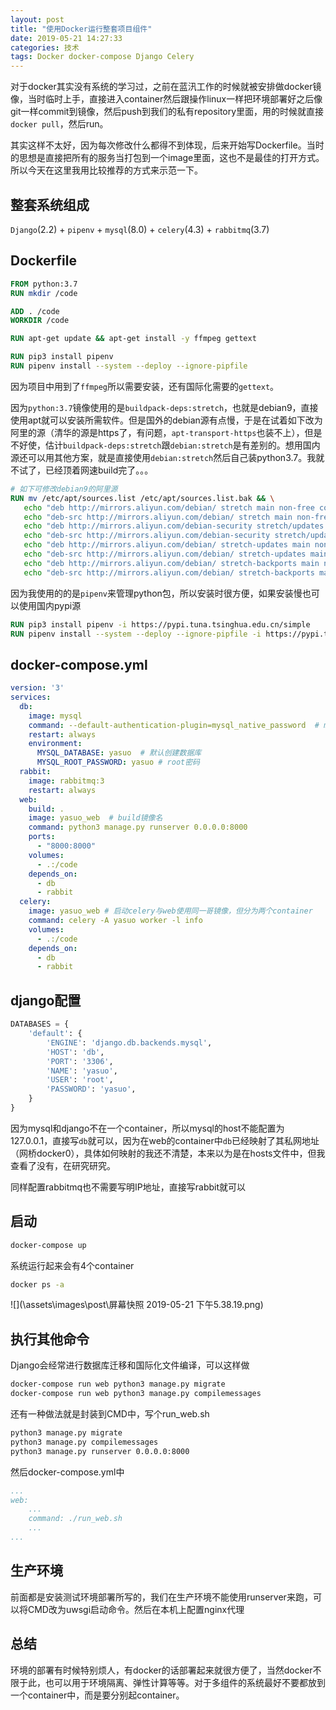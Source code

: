 ```yaml
---
layout: post
title: "使用Docker运行整套项目组件"
date: 2019-05-21 14:27:33
categories: 技术
tags: Docker docker-compose Django Celery
---
```


对于docker其实没有系统的学习过，之前在蓝汛工作的时候就被安排做docker镜像，当时临时上手，直接进入container然后跟操作linux一样把环境部署好之后像git一样commit到镜像，然后push到我们的私有repository里面，用的时候就直接`docker pull`，然后run。

其实这样不太好，因为每次修改什么都得不到体现，后来开始写Dockerfile。当时的思想是直接把所有的服务当打包到一个image里面，这也不是最佳的打开方式。所以今天在这里我用比较推荐的方式来示范一下。

## 整套系统组成

`Django`(2.2) + `pipenv` + `mysql`(8.0) + `celery`(4.3) + `rabbitmq`(3.7)

## Dockerfile

```dockerfile
FROM python:3.7
RUN mkdir /code

ADD . /code
WORKDIR /code

RUN apt-get update && apt-get install -y ffmpeg gettext

RUN pip3 install pipenv
RUN pipenv install --system --deploy --ignore-pipfile
```

因为项目中用到了`ffmpeg`所以需要安装，还有国际化需要的`gettext`。

因为`python:3.7`镜像使用的是`buildpack-deps:stretch`，也就是debian9，直接使用apt就可以安装所需软件。但是国外的debian源有点慢，于是在试着如下改为阿里的源（清华的源是https了，有问题，`apt-transport-https`也装不上），但是不好使，估计`buildpack-deps:stretch`跟`debian:stretch`是有差别的。想用国内源还可以用其他方案，就是直接使用`debian:stretch`然后自己装python3.7。我就不试了，已经顶着网速build完了。。。

```dockerfile
# 如下可修改debian9的阿里源
RUN mv /etc/apt/sources.list /etc/apt/sources.list.bak && \
   echo "deb http://mirrors.aliyun.com/debian/ stretch main non-free contrib" >/etc/apt/sources.list && \
   echo "deb-src http://mirrors.aliyun.com/debian/ stretch main non-free contrib" >/etc/apt/sources.list && \
   echo "deb http://mirrors.aliyun.com/debian-security stretch/updates main" >>/etc/apt/sources.list && \
   echo "deb-src http://mirrors.aliyun.com/debian-security stretch/updates main" >>/etc/apt/sources.list && \
   echo "deb http://mirrors.aliyun.com/debian/ stretch-updates main non-free contrib" >>/etc/apt/sources.list && \
   echo "deb-src http://mirrors.aliyun.com/debian/ stretch-updates main non-free contrib" >>/etc/apt/sources.list && \
   echo "deb http://mirrors.aliyun.com/debian/ stretch-backports main non-free contrib" >>/etc/apt/sources.list && \
   echo "deb-src http://mirrors.aliyun.com/debian/ stretch-backports main non-free contrib" >>/etc/apt/sources.list
```

因为我使用的的是`pipenv`来管理python包，所以安装时很方便，如果安装慢也可以使用国内pypi源

```dockerfile
RUN pip3 install pipenv -i https://pypi.tuna.tsinghua.edu.cn/simple
RUN pipenv install --system --deploy --ignore-pipfile -i https://pypi.tuna.tsinghua.edu.cn/simple
```

## docker-compose.yml

```yml
version: '3'
services:
  db:
    image: mysql
    command: --default-authentication-plugin=mysql_native_password  # mysql8默认的认证mysqlclinet不能链接，改为mysql_native_password
    restart: always
    environment:
      MYSQL_DATABASE: yasuo  # 默认创建数据库
      MYSQL_ROOT_PASSWORD: yasuo # root密码
  rabbit:
    image: rabbitmq:3
    restart: always
  web:
    build: .
    image: yasuo_web  # build镜像名
    command: python3 manage.py runserver 0.0.0.0:8000
    ports:
      - "8000:8000"
    volumes:
      - .:/code
    depends_on:
      - db
      - rabbit
  celery:
    image: yasuo_web # 启动celery与web使用同一哥镜像，但分为两个container
    command: celery -A yasuo worker -l info
    volumes:
      - .:/code
    depends_on:
      - db
      - rabbit
```

## django配置

```python
DATABASES = {
    'default': {
        'ENGINE': 'django.db.backends.mysql',
        'HOST': 'db',
        'PORT': '3306',
        'NAME': 'yasuo',
        'USER': 'root',
        'PASSWORD': 'yasuo',
    }
}
```

因为mysql和django不在一个container，所以mysql的host不能配置为127.0.0.1，直接写`db`就可以，因为在web的container中`db`已经映射了其私网地址（网桥docker0），具体如何映射的我还不清楚，本来以为是在hosts文件中，但我查看了没有，在研究研究。

同样配置rabbitmq也不需要写明IP地址，直接写rabbit就可以

## 启动

```bash
docker-compose up
```

系统运行起来会有4个container

```bash
docker ps -a
```

![](\assets\images\post\屏幕快照 2019-05-21 下午5.38.19.png)

## 执行其他命令

Django会经常进行数据库迁移和国际化文件编译，可以这样做

```bash
docker-compose run web python3 manage.py migrate
docker-compose run web python3 manage.py compilemessages
```

还有一种做法就是封装到CMD中，写个run_web.sh

```sh
python3 manage.py migrate
python3 manage.py compilemessages
python3 manage.py runserver 0.0.0.0:8000
```

然后docker-compose.yml中

```yml
...
web:
    ...
    command: ./run_web.sh
    ...
...
```

## 生产环境

前面都是安装测试环境部署所写的，我们在生产环境不能使用runserver来跑，可以将CMD改为uwsgi启动命令。然后在本机上配置nginx代理

## 总结

环境的部署有时候特别烦人，有docker的话部署起来就很方便了，当然docker不限于此，也可以用于环境隔离、弹性计算等等。对于多组件的系统最好不要都放到一个container中，而是要分别起container。

